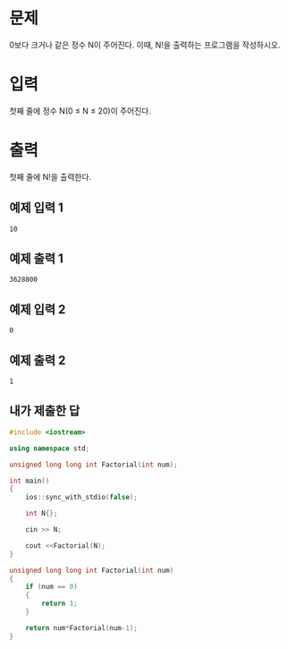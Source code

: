 문제
===========
0보다 크거나 같은 정수 N이 주어진다. 이때, N!을 출력하는 프로그램을 작성하시오.

입력
==========
첫째 줄에 정수 N(0 ≤ N ≤ 20)이 주어진다.

출력
===========
첫째 줄에 N!을 출력한다.

예제 입력 1 
----------
```
10
```
예제 출력 1 
--------
```
3628800
```
예제 입력 2 
-----------
```
0
```
예제 출력 2 
----------
```
1
```

내가 제출한 답
---------------
```cpp
#include <iostream>

using namespace std;

unsigned long long int Factorial(int num);

int main()
{
    ios::sync_with_stdio(false);

    int N{};

    cin >> N;

    cout <<Factorial(N);
}

unsigned long long int Factorial(int num)
{
    if (num == 0)
    {
        return 1;
    }

    return num*Factorial(num-1);
}
```
